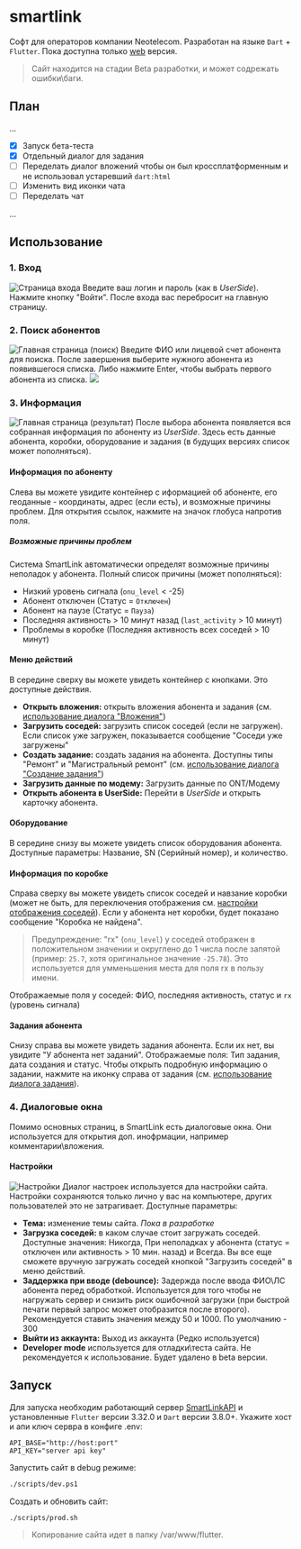 # smartlink

Софт для операторов компании Neotelecom. Разработан на языке `Dart` + `Flutter`. Пока доступна только [web](192.168.2.112) версия.
> Сайт находится на стадии Beta разработки, и может содрежать ошибки\баги.

## План

...
 - [x] Запуск бета-теста
 - [x] Отдельный диалог для задания
 - [ ] Переделать диалог вложений чтобы он был кроссплатформенным и не использовал устаревший `dart:html`
 - [ ] Изменить вид иконки чата
 - [ ] Переделать чат

...

## Использование
### 1. Вход
![Страница входа](./screenshots/auth.png)
Введите ваш логин и пароль (как в _UserSide_). Нажмите кнопку "Войти". После входа вас перебросит на главную страницу.

### 2. Поиск абонентов
![Главная страница (поиск)](./screenshots/search.png)
Введите ФИО или лицевой счет абонента для поиска. После завершения выберите нужного абонента из появившегося списка. Либо нажмите Enter, чтобы выбрать первого абонента из списка.
![](./screenshots/searching.gif)

### 3. Информация
![Главная страница (результат)](./screenshots/result.png)
После выбора абонента появляется вся собранная информация по абоненту из _UserSide_. Здесь есть данные абонента, коробки, оборудование и задания (в будущих версиях список может пополняться).
#### Информация по абоненту
Слева вы можете увидите контейнер с иформацией об абоненте, его геоданные - координаты, адрес (если есть), и возможные причины проблем. Для открытия ссылок, нажмите на значок глобуса напротив поля.
##### Возможные причины проблем
Система SmartLink автоматически определят возможные причины неполадок у абонента. Полный список причины (может пополняться):
 - Низкий уровень сигнала (`onu_level` < -25)
 - Абонент отключен (Статус = `Отключен`)
 - Абонент на паузе (Статус = `Пауза`)
 - Последняя активность > 10 минут назад (`last_activity` > 10 минут)
 - Проблемы в коробке (Последняя активность всех соседей > 10 минут)
#### Меню действий
В середине сверху вы можете увидеть контейнер с кнопками. Это доступные действия.
 - **Открыть вложения:** открыть вложения абонента и задания (см. [использование диалога "Вложения"](#использование))
 - **Загрузить соседей:** загрузить список соседей (если не загружен). Если список уже загружен, показывается сообщение "Соседи уже загружены"
 - **Создать задание:** создать задания на абонента. Доступны типы "Ремонт" и "Магистральный ремонт" (см. [использование диалога "Создание задания"](#использование))
 - **Загрузить данные по модему:** Загрузить данные по ONT/Модему
 - **Открыть абонента в UserSide:** Перейти в _UserSide_ и открыть карточку абонента.
#### Оборудование
В середине снизу вы можете увидеть список оборудования абонента. Доступные параметры: Название, SN (Серийный номер), и количество.
#### Информация по коробке
Справа сверху вы можете увидеть список соседей и навзание коробки (может не быть, для переключения отображения см. [настройки отображения соседей](#настройки)). Если у абонента нет коробки, будет показано сообщение "Коробка не найдена".
> Предупреждение: "rx" (`onu_level`) у соседей отображен в положительном значении  и округлено до 1 числа после запятой (пример: `25.7`, хотя оригинальное значение `-25.78`). Это используется для умменьшения места для поля rx в пользу имени.

Отображаемые поля у соседей: ФИО, последняя активность, статус и `rx` (уровень сигнала)
#### Задания абонента
Снизу справа вы можете увидеть задания абонента. Если их нет, вы увидите "У абонента нет заданий". Отображаемые поля: Тип задания, дата создания и статус. Чтобы открыть подробную информацию о задании, нажмите на иконку справа от задания (см. [использование диалога задания](#использование)).
### 4. Диалоговые окна
Помимо основных страниц, в SmartLink есть диалоговые окна. Они используется для открытия доп. инофрмации, например комментарии\вложения.
#### Настройки
![Настройки](./screenshots/settings.png)
Диалог настроек используется дла настройки сайта. Настройки сохраняются только лично у вас на компьютере, других пользователей это не затрагивает.
Доступные параметры:
 - **Тема:** изменение темы сайта. _Пока в разработке_
 - **Загрузка соседей:** в каком случае стоит загружать соседей. Доступные значения: Никогда, При неполадках у абонента (статус = отключен или активность > 10 мин. назад) и Всегда. Вы все еще сможете вручную загружать соседей кнопкой "Загрузить соседей" в меню действий.
 - **Заддержка при вводе (debounce):** Задержда после ввода ФИО\ЛС абонента перед обработкой. Используется для того чтобы не нагружать сервер и снизить риск ошибочной загрузки (при быстрой печати первый запрос может отобразится после второго). Рекомендуется ставить значения между 50 и 1000. По умолчанию - 300
 - **Выйти из аккаунта:** Выход из аккаунта (Редко используется)
 - **Developer mode** используется для отладки\теста сайта. Не рекомендуется к использование. Будет удалено в beta версии.

## Запуск
Для запуска необходим работающий сервер [SmartLinkAPI](https://github.com/firedotguy/smartlinkAPI) и установленные `Flutter` версии 3.32.0 и `Dart` версии 3.8.0+.
Укажите хост и апи ключ сервра в конфиге .env:
```
API_BASE="http://host:port"
API_KEY="server api key"
```
Запустить сайт в debug режиме:
```bash
./scripts/dev.ps1
```
Создать и обновить сайт:
```bash
./scripts/prod.sh
```
> Копирование сайта идет в папку /var/www/flutter.
